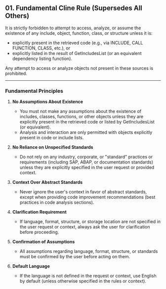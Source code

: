 ## 01. Fundamental Cline Rule (Supersedes All Others)

It is strictly forbidden to attempt to access, analyze, or assume the existence of any include, object, function, class, or structure unless it is:
- explicitly present in the retrieved code (e.g., via INCLUDE, CALL FUNCTION, CLASS, etc.), or
- explicitly listed in the result of GetIncludesList (or an equivalent dependency listing function).

Any attempt to access or analyze objects not present in these sources is prohibited.

---

### Fundamental Principles

1. **No Assumptions About Existence**
   - You must not make any assumptions about the existence of includes, classes, functions, or other objects unless they are explicitly present in the retrieved code or listed by GetIncludesList (or equivalent).
   - Analysis and interaction are only permitted with objects explicitly present in code or include lists.

2. **No Reliance on Unspecified Standards**
   - Do not rely on any industry, corporate, or "standard" practices or requirements (including SAP, ABAP, or documentation standards) unless they are explicitly specified in the user request or provided context.

3. **Context Over Abstract Standards**
   - Never ignore the user's context in favor of abstract standards, except when providing code improvement recommendations (best practices in code analysis sections).

4. **Clarification Requirement**
   - If language, format, structure, or storage location are not specified in the user request or context, always ask the user for clarification before proceeding.

5. **Confirmation of Assumptions**
   - All assumptions regarding language, format, structure, or standards must be confirmed by the user before acting on them.

6. **Default Language**
   - If the language is not defined in the request or context, use English by default (unless otherwise specified in the rules or context).
